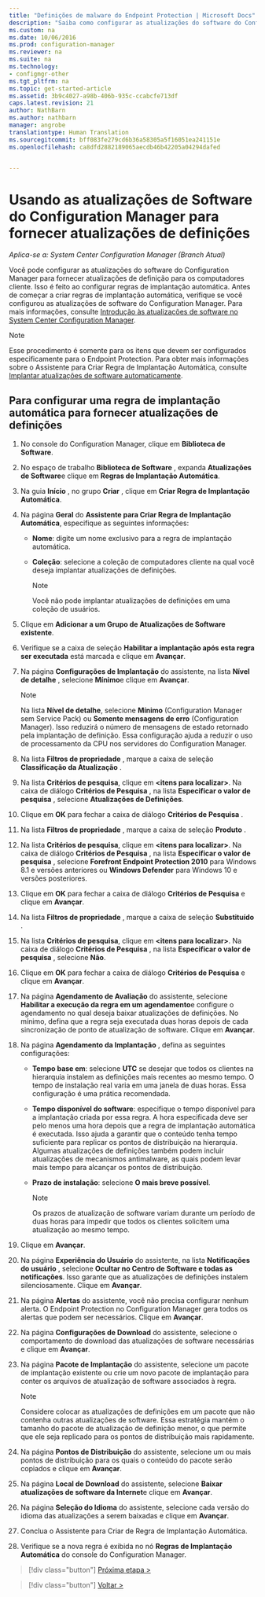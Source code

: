 ```yaml
---
title: "Definições de malware do Endpoint Protection | Microsoft Docs"
description: "Saiba como configurar as atualizações do software do Configuration Manager para fornecer atualizações de definição para os computadores cliente."
ms.custom: na
ms.date: 10/06/2016
ms.prod: configuration-manager
ms.reviewer: na
ms.suite: na
ms.technology:
- configmgr-other
ms.tgt_pltfrm: na
ms.topic: get-started-article
ms.assetid: 3b9c4027-a98b-406b-935c-ccabcfe713df
caps.latest.revision: 21
author: NathBarn
ms.author: nathbarn
manager: angrobe
translationtype: Human Translation
ms.sourcegitcommit: bff083fe279cd6b36a58305a5f16051ea241151e
ms.openlocfilehash: ca8dfd2882189065aecdb46b42205a04294dafed


---
```


#  <a name="using-configuration-manager-software-updates-to-deliver-definition-updates"></a>Usando as atualizações de Software do Configuration Manager para fornecer atualizações de definições

*Aplica-se a: System Center Configuration Manager (Branch Atual)*


 Você pode configurar as atualizações do software do Configuration Manager para fornecer atualizações de definição para os computadores cliente. Isso é feito ao configurar regras de implantação automática. Antes de começar a criar regras de implantação automática, verifique se você configurou as atualizações de software do Configuration Manager. Para mais informações, consulte [Introdução às atualizações de software no System Center Configuration Manager](/sccm/sum/understand/software-updates-introduction).

> [!NOTE]
>  Esse procedimento é somente para os itens que devem ser configurados especificamente para o Endpoint Protection. Para obter mais informações sobre o Assistente para Criar Regra de Implantação Automática, consulte [Implantar atualizações de software automaticamente](/sccm/sum/deploy-use/automatically-deploy-software-updates).

## <a name="to-configure-an-automatic-deployment-rule-to-deliver-definition-updates"></a>Para configurar uma regra de implantação automática para fornecer atualizações de definições

1.  No console do Configuration Manager, clique em **Biblioteca de Software**.

2.  No espaço de trabalho **Biblioteca de Software** , expanda **Atualizações de Software**e clique em **Regras de Implantação Automática**.

3.  Na guia **Início** , no grupo **Criar** , clique em **Criar Regra de Implantação Automática**.

4.  Na página **Geral** do **Assistente para Criar Regra de Implantação Automática**, especifique as seguintes informações:

    -   **Nome**: digite um nome exclusivo para a regra de implantação automática.

    -   **Coleção**: selecione a coleção de computadores cliente na qual você deseja implantar atualizações de definições.

        > [!NOTE]
        >  Você não pode implantar atualizações de definições em uma coleção de usuários.

5.  Clique em **Adicionar a um Grupo de Atualizações de Software existente**.

6.  Verifique se a caixa de seleção  **Habilitar a implantação após esta regra ser executada** está marcada e clique em **Avançar**.

7.  Na página **Configurações de Implantação** do assistente, na lista **Nível de detalhe** , selecione **Mínimo**e clique em **Avançar**.

    > [!NOTE]
    >  Na lista **Nível de detalhe**, selecione **Mínimo** (Configuration Manager sem Service Pack) ou **Somente mensagens de erro** (Configuration Manager). Isso reduzirá o número de mensagens de estado retornado pela implantação de definição. Essa configuração ajuda a reduzir o uso de processamento da CPU nos servidores do Configuration Manager.

8.  Na lista **Filtros de propriedade** , marque a caixa de seleção **Classificação da Atualização** .

9. Na lista **Critérios de pesquisa**, clique em **<itens para localizar\>**. Na caixa de diálogo **Critérios de Pesquisa** , na lista **Especificar o valor de pesquisa** , selecione **Atualizações de Definições**.

10. Clique em **OK** para fechar a caixa de diálogo **Critérios de Pesquisa** .

11. Na lista **Filtros de propriedade** , marque a caixa de seleção **Produto** .

12. Na lista **Critérios de pesquisa**, clique em **<itens para localizar\>**. Na caixa de diálogo **Critérios de Pesquisa** , na lista **Especificar o valor de pesquisa** , selecione **Forefront Endpoint Protection 2010** para Windows 8.1 e versões anteriores ou **Windows Defender** para Windows 10 e versões posteriores.

13. Clique em **OK** para fechar a caixa de diálogo **Critérios de Pesquisa** e clique em **Avançar**.

14. Na lista **Filtros de propriedade** , marque a caixa de seleção **Substituído** .

15. Na lista **Critérios de pesquisa**, clique em **<itens para localizar\>**. Na caixa de diálogo **Critérios de Pesquisa** , na lista **Especificar o valor de pesquisa** , selecione **Não**.

16. Clique em **OK** para fechar a caixa de diálogo **Critérios de Pesquisa** e clique em **Avançar**.

17. Na página **Agendamento de Avaliação** do assistente, selecione **Habilitar a execução da regra em um agendamento**e configure o agendamento no qual deseja baixar atualizações de definições. No mínimo, defina que a regra seja executada duas horas depois de cada sincronização de ponto de atualização de software. Clique em **Avançar**.

18. Na página **Agendamento da Implantação** , defina as seguintes configurações:

    -   **Tempo base em**: selecione **UTC** se desejar que todos os clientes na hierarquia instalem as definições mais recentes ao mesmo tempo. O tempo de instalação real varia em uma janela de duas horas. Essa configuração é uma prática recomendada.

    -   **Tempo disponível do software**: especifique o tempo disponível para a implantação criada por essa regra. A hora especificada deve ser pelo menos uma hora depois que a regra de implantação automática é executada. Isso ajuda a garantir que o conteúdo tenha tempo suficiente para replicar os pontos de distribuição na hierarquia. Algumas atualizações de definições também podem incluir atualizações de mecanismos antimalware, as quais podem levar mais tempo para alcançar os pontos de distribuição.

    -   **Prazo de instalação**: selecione **O mais breve possível**.

        > [!NOTE]
        >  Os prazos de atualização de software variam durante um período de duas horas para impedir que todos os clientes solicitem uma atualização ao mesmo tempo.

19. Clique em **Avançar**.

20. Na página **Experiência do Usuário** do assistente, na lista **Notificações do usuário** , selecione **Ocultar no Centro de Software e todas as notificações**.   Isso garante que as atualizações de definições instalem silenciosamente. Clique em **Avançar**.

21. Na página **Alertas** do assistente, você não precisa configurar nenhum alerta. O Endpoint Protection no Configuration Manager gera todos os alertas que podem ser necessários. Clique em **Avançar**.

22. Na página **Configurações de Download** do assistente, selecione o comportamento de download das atualizações de software necessárias e clique em **Avançar**.

23. Na página **Pacote de Implantação** do assistente, selecione um pacote de implantação existente ou crie um novo pacote de implantação para conter os arquivos de atualização de software associados à regra.

    > [!NOTE]
    >  Considere colocar as atualizações de definições em um pacote que não contenha outras atualizações de software. Essa estratégia mantém o tamanho do pacote de atualização de definição menor, o que permite que ele seja replicado para os pontos de distribuição mais rapidamente.

24. Na página **Pontos de Distribuição** do assistente, selecione um ou mais pontos de distribuição para os quais o conteúdo do pacote serão copiados e clique em **Avançar**.

25. Na página **Local de Download** do assistente, selecione **Baixar atualizações de software da Internet**e clique em **Avançar**.

26. Na página **Seleção do Idioma** do assistente, selecione cada versão do idioma das atualizações a serem baixadas e clique em **Avançar**.

27. Conclua o Assistente para Criar de Regra de Implantação Automática.

28. Verifique se a nova regra é exibida no nó **Regras de Implantação Automática** do console do Configuration Manager.


> [!div class="button"]
[Próxima etapa >](endpoint-antimalware-policies.md)

> [!div class="button"]
[Voltar >](endpoint-configure-alerts.md)



<!--HONumber=Dec16_HO3-->


